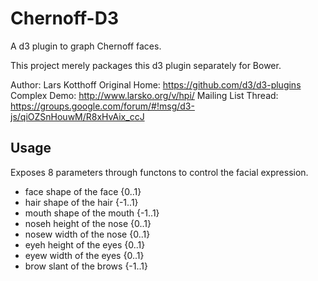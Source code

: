 # Chernoff-D3

A d3 plugin to graph Chernoff faces.

This project merely packages this d3 plugin separately for Bower.

Author: Lars Kotthoff
Original Home: https://github.com/d3/d3-plugins
Complex Demo: http://www.larsko.org/v/hpi/
Mailing List Thread: https://groups.google.com/forum/#!msg/d3-js/qiOZSnHouwM/R8xHvAix_ccJ

## Usage

Exposes 8 parameters through functons to control the facial expression.

* face shape of the face {0..1}
* hair shape of the hair {-1..1}
* mouth shape of the mouth {-1..1}
* noseh height of the nose {0..1}
* nosew width of the nose {0..1}
* eyeh height of the eyes {0..1}
* eyew width of the eyes {0..1}
* brow slant of the brows {-1..1}
